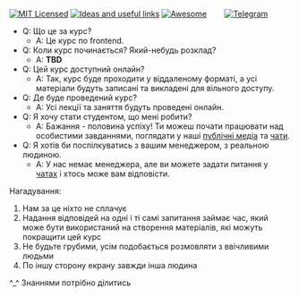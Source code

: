 [![MIT Licensed][icon-mit]][license]
[![Ideas and useful links][icon-ideas]][ideas]
[![Awesome][icon-awesome]][awesome]
&nbsp;&nbsp;&nbsp;&nbsp;&nbsp;&nbsp;
[![Telegram][icon-chat]][chat]

- Q: Що це за курс?
  + A: Це курс по frontend.
- Q: Коли курс починається? Який-небудь розклад?
  + A: **TBD**
- Q: Цей курс доступний онлайн?
  + A: Так, курс буде проходити у віддаленому форматі, а усі матеріали будуть
  записані та викладені для вільного доступу.
- Q: Де буде проведений курс?
  + A: Усі лекції та заняття будуть проведені онлайн.
- Q: Я хочу стати студентом, що мені робити?
  + A: Бажання - половина успіху! Ти можеш почати працювати над особистими
  завданнями, поглядати у наші [публічні медіа](https://twitter.com/kottans_org)
  та [чати](https://github.com/kottans/frontend#chats).
- Q: Я хотів би поспілкуватись з вашим менеджером, з реальною людиною.
  + A: У нас немає менеджера, але ви можете задати питання у [чатах](https://github.com/kottans/frontend#chats) і хтось може вам відповісти.


Нагадування:
1. Нам за це ніхто не сплачує
2. Надання відповідей на одні і ті самі запитання займає час, який може бути
використаний на створення матеріалів, які можуть покращити цей курс
3. Не будьте грубими, усім подобається розмовляти з ввічливими людьми
4. По іншу сторону екрану завжди інша людина

^_^ Знаннями потрібно ділитись



[icon-chat]: https://img.shields.io/badge/chat-on%20telegram-blue.svg
[icon-mit]: https://img.shields.io/badge/license-MIT-blue.svg
[icon-ideas]: https://img.shields.io/badge/google--doc-ideas-ff69b4.svg
[icon-awesome]: https://cdn.rawgit.com/sindresorhus/awesome/d7305f38d29fed78fa85652e3a63e154dd8e8829/media/badge.svg

[license]: https://github.com/Kottans/web/blob/master/LICENSE.md
[awesome]: https://github.com/sindresorhus/awesome#front-end-development
[ideas]: https://docs.google.com/spreadsheets/d/1bZJhYjK3VHOS2HmQb2Fs4aHfEBt8mp1F09j9nEEDaqE/edit#gid=818017811
[chat]: https://t.me/joinchat/CX8EF1JmLm9IM6J6oy2U7Q
